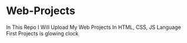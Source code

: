 # Web-Projects
In This Repo I Will Upload My Web Projects In HTML, CSS, JS Language
First Projects is glowing clock
